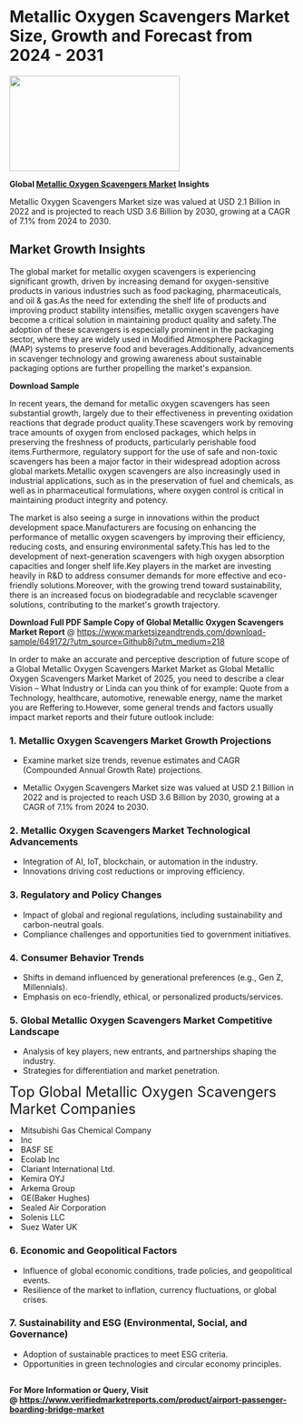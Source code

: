 <H1>Metallic Oxygen Scavengers Market Size, Growth and Forecast from 2024 - 2031</H1><img class="aligncenter size-medium wp-image-584254" src="https://thirdeyenews.in/wp-content/uploads/2024/09/Global-Market-Research-300x168.jpeg" alt="" width="300" height="168" /><p><strong>Global&nbsp;<a href="https://www.marketsizeandtrends.com/download-sample/649172/?utm_source=Github8j?utm_medium=218">Metallic Oxygen Scavengers Market</a> Insights</strong></p><p>Metallic Oxygen Scavengers Market size was valued at USD 2.1 Billion in 2022 and is projected to reach USD 3.6 Billion by 2030, growing at a CAGR of 7.1% from 2024 to 2030.</p><p><h2>Market Growth Insights</h2> <p>The global market for metallic oxygen scavengers is experiencing significant growth, driven by increasing demand for oxygen-sensitive products in various industries such as food packaging, pharmaceuticals, and oil & gas.As the need for extending the shelf life of products and improving product stability intensifies, metallic oxygen scavengers have become a critical solution in maintaining product quality and safety.The adoption of these scavengers is especially prominent in the packaging sector, where they are widely used in Modified Atmosphere Packaging (MAP) systems to preserve food and beverages.Additionally, advancements in scavenger technology and growing awareness about sustainable packaging options are further propelling the market's expansion.</p> <p><strong>Download Sample</strong></p> <p>In recent years, the demand for metallic oxygen scavengers has seen substantial growth, largely due to their effectiveness in preventing oxidation reactions that degrade product quality.These scavengers work by removing trace amounts of oxygen from enclosed packages, which helps in preserving the freshness of products, particularly perishable food items.Furthermore, regulatory support for the use of safe and non-toxic scavengers has been a major factor in their widespread adoption across global markets.Metallic oxygen scavengers are also increasingly used in industrial applications, such as in the preservation of fuel and chemicals, as well as in pharmaceutical formulations, where oxygen control is critical in maintaining product integrity and potency.</p> <p>The market is also seeing a surge in innovations within the product development space.Manufacturers are focusing on enhancing the performance of metallic oxygen scavengers by improving their efficiency, reducing costs, and ensuring environmental safety.This has led to the development of next-generation scavengers with high oxygen absorption capacities and longer shelf life.Key players in the market are investing heavily in R&D to address consumer demands for more effective and eco-friendly solutions.Moreover, with the growing trend toward sustainability, there is an increased focus on biodegradable and recyclable scavenger solutions, contributing to the market's growth trajectory.</p> <p><span class=""><strong>Download Full PDF Sample Copy of Global Metallic Oxygen Scavengers Market Report</strong> @ <a href="https://www.marketsizeandtrends.com/download-sample/649172/?utm_source=Github8j?utm_medium=218" target="_blank">https://www.marketsizeandtrends.com/download-sample/649172/?utm_source=Github8j?utm_medium=218</a></span></p><p>In order to make an accurate and perceptive description of future scope of a Global&nbsp;Metallic Oxygen Scavengers Market Market as Global&nbsp;Metallic Oxygen Scavengers Market Market of 2025, you need to describe a clear Vision &ndash; What Industry or Linda can you think of for example: Quote from a Technology, healthcare, automotive, renewable energy, name the market you are Reffering to.However, some general trends and factors usually impact market reports and their future outlook include:</p><h3>1.&nbsp;<strong>Metallic Oxygen Scavengers Market Growth Projections</strong></h3><ul><li>Examine market size trends, revenue estimates and CAGR (Compounded Annual Growth Rate) projections.</li><li><p>Metallic Oxygen Scavengers Market size was valued at USD 2.1 Billion in 2022 and is projected to reach USD 3.6 Billion by 2030, growing at a CAGR of 7.1% from 2024 to 2030.</p></li></ul><h3>2.&nbsp;<strong>Metallic Oxygen Scavengers Market Technological Advancements</strong></h3><ul><li>Integration of AI, IoT, blockchain, or automation in the industry.</li><li>Innovations driving cost reductions or improving efficiency.</li></ul><h3>3.&nbsp;<strong>Regulatory and Policy Changes</strong></h3><ul><li>Impact of global and regional regulations, including sustainability and carbon-neutral goals.</li><li>Compliance challenges and opportunities tied to government initiatives.</li></ul><h3>4.&nbsp;<strong>Consumer Behavior Trends</strong></h3><ul><li>Shifts in demand influenced by generational preferences (e.g., Gen Z, Millennials).</li><li>Emphasis on eco-friendly, ethical, or personalized products/services.</li></ul><h3>5.&nbsp;<strong>Global Metallic Oxygen Scavengers Market Competitive Landscape</strong></h3><ul><li>Analysis of key players, new entrants, and partnerships shaping the industry.</li><li>Strategies for differentiation and market penetration.</li></ul><p data-pm-slice="1 1 []"><span style="color: inherit; font-family: inherit; font-size: 25px;">Top Global Metallic Oxygen Scavengers Market Companies</span></p><div class="" data-test-id=""><p><li>Mitsubishi Gas Chemical Company</li><li> Inc</li><li> BASF SE</li><li> Ecolab Inc</li><li> Clariant International Ltd.</li><li> Kemira OYJ</li><li> Arkema Group</li><li> GE(Baker Hughes)</li><li> Sealed Air Corporation</li><li> Solenis LLC</li><li> Suez Water UK</li></p></div><h3>6.&nbsp;<strong>Economic and Geopolitical Factors</strong></h3><ul><li>Influence of global economic conditions, trade policies, and geopolitical events.</li><li>Resilience of the market to inflation, currency fluctuations, or global crises.</li></ul><h3>7.&nbsp;<strong>Sustainability and ESG (Environmental, Social, and Governance)</strong></h3><ul><li>Adoption of sustainable practices to meet ESG criteria.</li><li>Opportunities in green technologies and circular economy principles.</li></ul><h2><strong style="font-size: 14px;">For More Information or Query, Visit @&nbsp;</strong><a style="background-color: #ffffff; font-size: 14px;" href="https://www.marketsizeandtrends.com/report/metallic-oxygen-scavengers-market/" target="_blank">https://www.verifiedmarketreports.com/product/airport-passenger-boarding-bridge-market</a></h2>